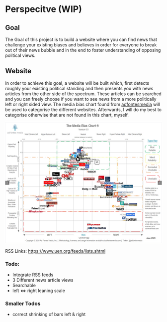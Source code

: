 # Perspecitve (WIP)

## Goal
The Goal of this project is to build a website where you can find news that challenge your existing biases and believes in order for everyone to break out of their news bubble and in the end to foster understanding of opposing political views.

## Website
In order to achieve this goal, a website will be built which, first detects roughly your existing political standing and then presents you with news articles from the other side of the spectrum.
These articles can be searched and you can freely choose if you want to see news from a more politically left or right sided view.
The media bias chart found from [adfontesmedia](https://www.adfontesmedia.com/download-the-media-bias-chart/) will be used to categorise the different websites. Afterwards, I will do my best to categorise otherwise that are not found in this chart, myself.

![](mediaChart.png)

RSS Links:
https://www.uen.org/feeds/lists.shtml

### Todo:
- Integrate RSS feeds
- 3 Different news article views
- Searchable
- left <=> right leaning scale

### Smaller Todos
- correct shrinking of bars left & right
